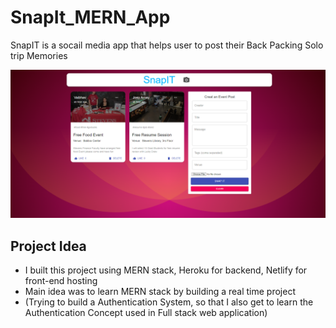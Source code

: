 # SnapIt_MERN_App
SnapIT is a socail media app that helps user to post their Back Packing Solo trip Memories


![](client/src/images/Screenshot.png)

## Project Idea

* I built this project using MERN stack, Heroku for backend, Netlify for front-end hosting
* Main idea was to learn MERN stack by building a real time project
* (Trying to build a Authentication System, so that I also get to learn the Authentication Concept used in Full stack web application)
